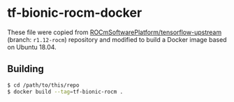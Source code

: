 # tf-bionic-rocm-docker

These file were copied from [ROCmSoftwarePlatform/tensorflow-upstream]
(branch: `r1.12-rocm`) repository and modified to build a Docker image based
on Ubuntu 18.04.

[ROCmSoftwarePlatform/tensorflow-upstream]: https://github.com/ROCmSoftwarePlatform/tensorflow-upstream/tree/r1.12-rocm/tensorflow/tools/ci_build

## Building

```bash
$ cd /path/to/this/repo
$ docker build --tag=tf-bionic-rocm .
```
